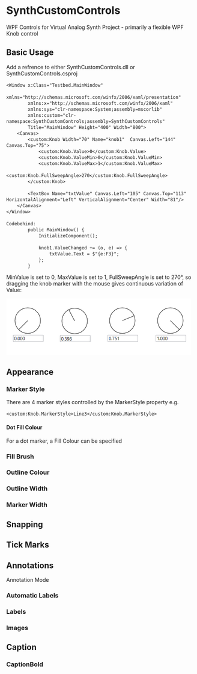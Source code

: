 # SynthCustomControls
WPF Controls for Virtual Analog Synth Project - primarily a flexible WPF Knob control

## Basic Usage

Add a refrence to either SynthCustomControls.dll or SynthCustomControls.csproj

```
<Window x:Class="Testbed.MainWindow"
        xmlns="http://schemas.microsoft.com/winfx/2006/xaml/presentation"
        xmlns:x="http://schemas.microsoft.com/winfx/2006/xaml"
        xmlns:sys="clr-namespace:System;assembly=mscorlib"
        xmlns:custom="clr-namespace:SynthCustomControls;assembly=SynthCustomControls"
        Title="MainWindow" Height="400" Width="800">
    <Canvas>
        <custom:Knob Width="70" Name="knob1"  Canvas.Left="144" Canvas.Top="75">
            <custom:Knob.Value>0</custom:Knob.Value>
            <custom:Knob.ValueMin>0</custom:Knob.ValueMin>
            <custom:Knob.ValueMax>1</custom:Knob.ValueMax>
            <custom:Knob.FullSweepAngle>270</custom:Knob.FullSweepAngle>
        </custom:Knob>

        <TextBox Name="txtValue" Canvas.Left="105" Canvas.Top="113" HorizontalAlignment="Left" VerticalAlignment="Center" Width="81"/>
    </Canvas>
</Window>

Codebehind:
        public MainWindow() {
            InitializeComponent();

            knob1.ValueChanged += (o, e) => {
                txtValue.Text = $"{e:F3}";
            };
        }
```
MinValue is set to 0, MaxValue is set to 1, FullSweepAngle is set to 270°, so dragging the knob marker with the mouse gives continuous variation of Value:

![Basic Use](https://raw.githubusercontent.com/BertyBasset/SynthCustomControls/f65f9baa8b5cdbb6aa57f0c10067136f298932e8/ReadmeImages/BasicUse.png)

## Appearance
### Marker Style
There are 4 marker styles controlled by the MarkerStyle property e.g.
```
<custom:Knob.MarkerStyle>Line3</custom:Knob.MarkerStyle>
```



#### Dot Fill Colour
For a dot marker, a Fill Colour can be specified

### Fill Brush

### Outline Colour

### Outline Width

### Marker Width


## Snapping


## Tick Marks


## Annotations
Annotation Mode
### Automatic Labels

### Labels

### Images


## Caption

### CaptionBold
